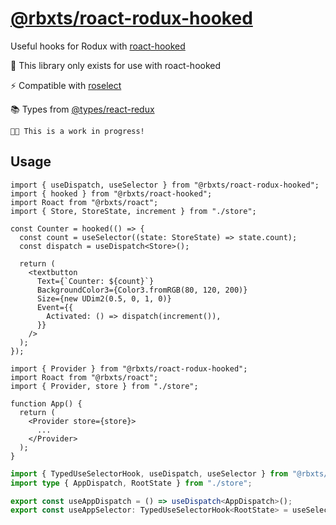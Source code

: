 # [@rbxts/roact-rodux-hooked](https://www.npmjs.com/package/@rbxts/roact-rodux-hooked)

Useful hooks for Rodux with [roact-hooked](https://www.npmjs.com/package/@rbxts/roact-hooked)

🔌 This library only exists for use with roact-hooked

⚡ Compatible with [roselect](https://www.npmjs.com/package/@rbxts/roselect)

📚 Types from [@types/react-redux](https://www.npmjs.com/package/@types/react-redux)

```
✋🏾 This is a work in progress!
```

## Usage

```tsx
import { useDispatch, useSelector } from "@rbxts/roact-rodux-hooked";
import { hooked } from "@rbxts/roact-hooked";
import Roact from "@rbxts/roact";
import { Store, StoreState, increment } from "./store";

const Counter = hooked(() => {
  const count = useSelector((state: StoreState) => state.count);
  const dispatch = useDispatch<Store>();

  return (
    <textbutton
      Text={`Counter: ${count}`}
      BackgroundColor3={Color3.fromRGB(80, 120, 200)}
      Size={new UDim2(0.5, 0, 1, 0)}
      Event={{
        Activated: () => dispatch(increment()),
      }}
    />
  );
});
```

```tsx
import { Provider } from "@rbxts/roact-rodux-hooked";
import Roact from "@rbxts/roact";
import { Provider, store } from "./store";

function App() {
  return (
    <Provider store={store}>
      ...
    </Provider>
  );
}
```

```ts
import { TypedUseSelectorHook, useDispatch, useSelector } from "@rbxts/roact-rodux-hooked";
import type { AppDispatch, RootState } from "./store";

export const useAppDispatch = () => useDispatch<AppDispatch>();
export const useAppSelector: TypedUseSelectorHook<RootState> = useSelector;
```
